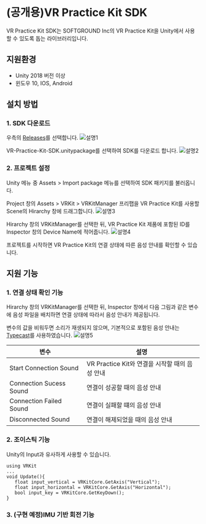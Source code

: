 # (공개용)VR Practice Kit SDK

VR Practice Kit SDK는 SOFTGROUND Inc의 VR Practice Kit을 Unity에서 사용할 수 있도록 돕는 라이브러리입니다.

## 지원환경
* Unity 2018 버전 이상
* 윈도우 10, IOS, Android

## 설치 방법

### 1. SDK 다운로드
우측의 [Releases](https://github.com/sgkim6326/VR-Practice-Kit-SDK/releases)를 선택합니다.
![설명1](https://user-images.githubusercontent.com/48825287/105766564-43fb9f00-5f9d-11eb-8c40-36fb01dc1997.png)  

VR-Practice-Kit-SDK.unitypackage를 선택하여 SDK를 다운로드 합니다.
![설명2](https://user-images.githubusercontent.com/48825287/105766849-9937b080-5f9d-11eb-959b-9e4f088eaccc.png)  

### 2. 프로젝트 설정
Unity 메뉴 중 Assets > Import package 메뉴를 선택하여 SDK 패키지를 불러옵니다.

Project 창의 Assets > VRKit > VRKitManager 프리팹을 VR Practice Kit를 사용할 Scene의 Hirarchy 창에 드래그합니다.
![설명3](https://user-images.githubusercontent.com/48825287/105768227-6db5c580-5f9f-11eb-965b-c32caa7b3497.png)

Hirarchy 창의 VRKitManager를 선택한 뒤, VR Practice Kit 제품에 포함된 ID를 Inspector 창의 Device Name에 적어줍니다.
![설명4](https://user-images.githubusercontent.com/48825287/105768770-3693e400-5fa0-11eb-83b4-869a3186d4db.png)

프로젝트를 시작하면 VR Practice Kit의 연결 상태에 따른 음성 안내를 확인할 수 있습니다.

## 지원 기능

### 1. 연결 상태 확인 기능
Hirarchy 창의 VRKitManager를 선택한 뒤, Inspector 창에서 다음 그림과 같은 변수에 음성 파일을 배치하면 연결 상태에 따라서 음성 안내가 제공됩니다.

변수의 값을 비워두면 소리가 재생되지 않으며, 기본적으로 포함된 음성 안내는 [Typecast](https://typecast.ai/)를 사용하였습니다.
![설명5](https://user-images.githubusercontent.com/48825287/105769268-ee28f600-5fa0-11eb-9a38-fb741eeb4dfe.png) 

|변수|설명|
|------|---|
|Start Connection Sound|VR Practice Kit와 연결을 시작할 때의 음성 안내|
|Connection Sucess Sound|연결이 성공할 때의 음성 안내|
|Connection Failed Sound|연결이 실패할 떄의 음성 안내|
|Disconnected Sound|연결이 해제되었을 때의 음성 안내|

### 2. 조이스틱 기능
Unity의 Input과 유사하게 사용할 수 있습니다.
```
using VRKit
...
void Update(){
   float input_vertical = VRKitCore.GetAxis("Vertical");
   float input_horizontal = VRKitCore.GetAxis("Horizontal");
   bool input_key = VRKitCore.GetKeyDown();
}
```
### 3. (구현 예정)IMU 기반 회전 기능
